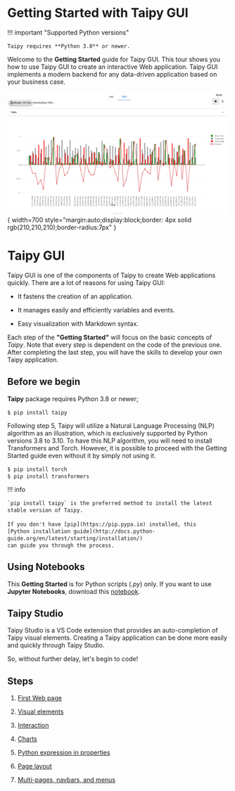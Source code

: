 # Getting Started with Taipy GUI

!!! important "Supported Python versions"

    Taipy requires **Python 3.8** or newer.

Welcome to the **Getting Started** guide for Taipy GUI. This tour shows you how to use Taipy GUI to create an interactive Web application. Taipy GUI implements a modern backend for any data-driven application based on your business case.

![Getting Started GUI application](step_07/result.png){ width=700 style="margin:auto;display:block;border: 4px solid rgb(210,210,210);border-radius:7px" }

# Taipy GUI

Taipy GUI is one of the components of Taipy to create Web applications quickly. There are a lot of reasons for using Taipy GUI:

- It fastens the creation of an application.

- It manages easily and efficiently variables and events.

- Easy visualization with Markdown syntax.

Each step of the **"Getting Started"** will focus on the basic concepts of *Taipy*. Note that every step is dependent on the code of the previous one. After completing the last step, you will have the skills to develop your own Taipy 
application. 

## Before we begin

**Taipy** package requires Python 3.8 or newer;

``` console
$ pip install taipy
```

Following step 5, Taipy will utilize a Natural Language Processing (NLP) algorithm as an illustration, which is exclusively supported by Python versions 3.8 to 3.10. To have this NLP algorithm, you will need to install Transformers and Torch. However, it is possible to proceed with the Getting Started guide even without it by simply not using it.

``` console
$ pip install torch
$ pip install transformers
```

!!! info 

    `pip install taipy` is the preferred method to install the latest stable version of Taipy.
    
    If you don't have [pip](https://pip.pypa.io) installed, this 
    [Python installation guide](http://docs.python-guide.org/en/latest/starting/installation/)
    can guide you through the process.

## Using Notebooks

This **Getting Started** is for Python scripts (*.py*) only. If you want to use **Jupyter Notebooks**, download this [notebook](https://docs.taipy.io/en/latest/getting_started/getting-started-gui/getting_started.ipynb).

## Taipy Studio

Taipy Studio is a VS Code extension that provides an auto-completion of Taipy visual elements. Creating a Taipy application can be done more easily and quickly through Taipy Studio.

So, without further delay, let's begin to code!

## Steps

1. [First Web page](step_01/ReadMe.md)

2. [Visual elements](step_02/ReadMe.md)

3. [Interaction](step_03/ReadMe.md)

4. [Charts](step_04/ReadMe.md)

5. [Python expression in properties](step_05/ReadMe.md)

6. [Page layout](step_06/ReadMe.md)

7. [Multi-pages, navbars, and menus](step_07/ReadMe.md)

